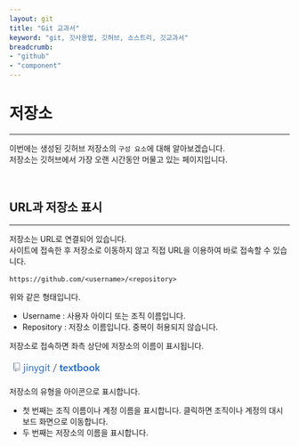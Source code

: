 ```yaml
---
layout: git
title: "Git 교과서"
keyword: "git, 깃사용법, 깃허브, 소스트리, 깃교과서"
breadcrumb:
- "github"
- "component"
---
```


# 저장소
---
이번에는 생성된 깃허브 저장소의 `구성 요소`에 대해 알아보겠습니다.  
저장소는 깃허브에서 가장 오랜 시간동안 머물고 있는 페이지입니다. 

<br>

## URL과 저장소 표시
---
저장소는 URL로 연결되어 있습니다.  
사이트에 접속한 후 저장소로 이동하지 않고 직접 URL을 이용하여 바로 접속할 수 있습니다.

```
https://github.com/<username>/<repository>
```

위와 같은 형태입니다.

* Username : 사용자 아이디 또는 조직 이름입니다.
* Repository : 저장소 이름입니다. 중복이 허용되지 않습니다.

저장소로 접속하면 좌측 상단에 저장소의 이름이 표시됩니다.

![github](./img/repository_01.png)  

저장소의 유형을 아이콘으로 표시합니다.  
* 첫 번째는 조직 이름이나 계정 이름을 표시합니다. 클릭하면 조직이나 계정의 대시보드 화면으로 이동합니다.  
* 두 번째는 저장소의 이름을 표시합니다.

<br>
